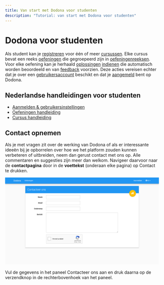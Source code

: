 ```yaml
---
title: Van start met Dodona voor studenten
description: "Tutorial: van start met Dodona voor studenten"
---
```


# Dodona voor studenten

Als student kan je [registreren](/nl/guides/for-students/courses/#registreren-voor-een-cursus) voor één of meer [cursussen](). Elke cursus bevat een reeks [oefeningen](/nl/guides/for-students/exercises/#navigeren-naar-een-oefening) die gegroepeerd zijn in [oefeningenreeksen](). Voor elke oefening kan je herhaald [oplossingen](/nl/guides/for-students/exercises/#navigeren-naar-een-oplossing) [indienen](/nl/guides/for-students/exercises/#indienen-van-een-oplossing) die automatisch worden beoordeeld en van [feedback](/nl/guides/for-students/exercises/#interpreteren-van-feedback) voorzien. Deze acties vereisen echter dat je over een [gebruikersaccount](/nl/guides/for-students/login-and-settings/#aanmelden) beschikt en dat je [aangemeld](/nl/guides/for-students/login-and-settings/#aanmelden) bent op Dodona.

## Nederlandse handleidingen voor studenten

* [Aanmelden & gebruikersinstellingen](/nl/guides/for-students/login-and-settings/)
* [Oefeningen handleiding](/nl/guides/for-students/exercises/)
* [Cursus handleiding](/nl/guides/for-students/courses/)

## Contact opnemen

Als je met vragen zit over de werking van Dodona of als er interessante ideeën bij je opborrelen over hoe we het platform zouden kunnen verbeteren of uitbreiden, neem dan gerust contact met ons op. Alle commentaren en suggesties zijn meer dan welkom. Navigeer daarvoor naar de **contactpagina** door in de **voettekst** (onderaan elke pagina) op <span class="guilabel">Contact</span> te drukken.

![image](./contact.nl.png)

Vul de gegevens in het paneel <span class="guilabel">Contacteer ons</span> aan en druk daarna op de verzendknop in de rechterbovenhoek van het paneel.
